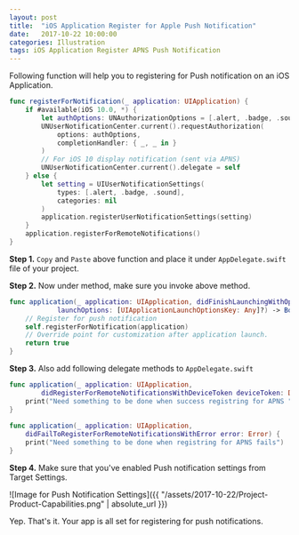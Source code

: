 ```yaml
---
layout: post
title:  "iOS Application Register for Apple Push Notification"
date:   2017-10-22 10:00:00
categories: Illustration
tags: iOS Application Register APNS Push Notification
---
```


Following function will help you to registering for Push notification on an iOS Application.

```swift
func registerForNotification(_ application: UIApplication) {
	if #available(iOS 10.0, *) {
		let authOptions: UNAuthorizationOptions = [.alert, .badge, .sound]
		UNUserNotificationCenter.current().requestAuthorization(
			options: authOptions,
			completionHandler: { _, _ in }
		)
		// For iOS 10 display notification (sent via APNS)
		UNUserNotificationCenter.current().delegate = self
	} else {
		let setting = UIUserNotificationSettings(
			types: [.alert, .badge, .sound], 
			categories: nil
		)
		application.registerUserNotificationSettings(setting)
	}
	application.registerForRemoteNotifications()
}
```

**Step 1.** `Copy` and `Paste` above function and place it under `AppDelegate.swift` file of your project.

**Step 2.** Now under method, make sure you invoke above method.

```swift
func application(_ application: UIApplication, didFinishLaunchingWithOptions 
			launchOptions: [UIApplicationLaunchOptionsKey: Any]?) -> Bool {
	// Register for push notification
	self.registerForNotification(application)
	// Override point for customization after application launch.
	return true
}
```

**Step 3.** Also add following delegate methods to `AppDelegate.swift`

```swift
func application(_ application: UIApplication, 
		didRegisterForRemoteNotificationsWithDeviceToken deviceToken: Data) {
	print("Need something to be done when success registring for APNS ")	
}
	
func application(_ application: UIApplication, 
	didFailToRegisterForRemoteNotificationsWithError error: Error) {
	print("Need something to be done when registring for APNS fails")		
}
```

**Step 4.** Make sure that you've enabled Push notification settings from Target Settings.

![Image for Push Notification Settings]({{ "/assets/2017-10-22/Project-Product-Capabilities.png" | absolute_url }})

Yep. That's it. Your app is all set for registering for push notifications.
